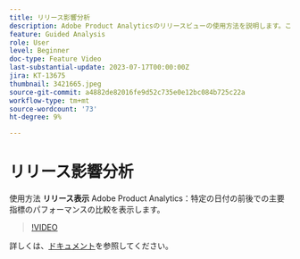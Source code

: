 ```yaml
---
title: リリース影響分析
description: Adobe Product Analyticsのリリースビューの使用方法を説明します。このビューでは、特定の日付の前後における主要指標のパフォーマンスの比較を示しています。
feature: Guided Analysis
role: User
level: Beginner
doc-type: Feature Video
last-substantial-update: 2023-07-17T00:00:00Z
jira: KT-13675
thumbnail: 3421665.jpeg
source-git-commit: a4882de82016fe9d52c735e0e12bc084b725c22a
workflow-type: tm+mt
source-wordcount: '73'
ht-degree: 9%

---
```



# リリース影響分析

使用方法 **リリース表示** Adobe Product Analytics：特定の日付の前後での主要指標のパフォーマンスの比較を表示します。

>[!VIDEO](https://video.tv.adobe.com/v/3421665/?learn=on)

詳しくは、[ドキュメント](https://experienceleague.adobe.com/docs/analytics-platform/using/guided-analysis/impact/release.html)を参照してください。
